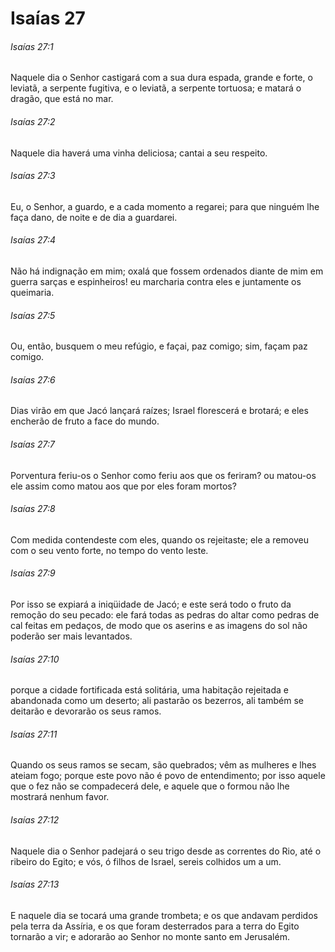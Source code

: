 # Isaías 27

###### Isaías 27:1

Naquele dia o Senhor castigará com a sua dura espada, grande e forte, o leviatã, a serpente fugitiva, e o leviatã, a serpente tortuosa; e matará o dragão, que está no mar.

###### Isaías 27:2

Naquele dia haverá uma vinha deliciosa; cantai a seu respeito.

###### Isaías 27:3

Eu, o Senhor, a guardo, e a cada momento a regarei; para que ninguém lhe faça dano, de noite e de dia a guardarei.

###### Isaías 27:4

Não há indignação em mim; oxalá que fossem ordenados diante de mim em guerra sarças e espinheiros! eu marcharia contra eles e juntamente os queimaria.

###### Isaías 27:5

Ou, então, busquem o meu refúgio, e façai, paz comigo; sim, façam paz comigo.

###### Isaías 27:6

Dias virão em que Jacó lançará raízes; Israel florescerá e brotará; e eles encherão de fruto a face do mundo.

###### Isaías 27:7

Porventura feriu-os o Senhor como feriu aos que os feriram? ou matou-os ele assim como matou aos que por eles foram mortos?

###### Isaías 27:8

Com medida contendeste com eles, quando os rejeitaste; ele a removeu com o seu vento forte, no tempo do vento leste.

###### Isaías 27:9

Por isso se expiará a iniqüidade de Jacó; e este será todo o fruto da remoção do seu pecado: ele fará todas as pedras do altar como pedras de cal feitas em pedaços, de modo que os aserins e as imagens do sol não poderão ser mais levantados.

###### Isaías 27:10

porque a cidade fortificada está solitária, uma habitação rejeitada e abandonada como um deserto; ali pastarão os bezerros, ali também se deitarão e devorarão os seus ramos.

###### Isaías 27:11

Quando os seus ramos se secam, são quebrados; vêm as mulheres e lhes ateiam fogo; porque este povo não é povo de entendimento; por isso aquele que o fez não se compadecerá dele, e aquele que o formou não lhe mostrará nenhum favor.

###### Isaías 27:12

Naquele dia o Senhor padejará o seu trigo desde as correntes do Rio, até o ribeiro do Egito; e vós, ó filhos de Israel, sereis colhidos um a um.

###### Isaías 27:13

E naquele dia se tocará uma grande trombeta; e os que andavam perdidos pela terra da Assíria, e os que foram desterrados para a terra do Egito tornarão a vir; e adorarão ao Senhor no monte santo em Jerusalém.

